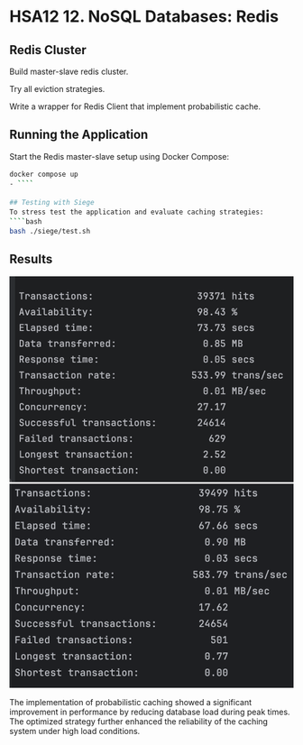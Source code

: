 # HSA12  12. NoSQL Databases: Redis

## Redis Cluster

Build master-slave redis cluster.

Try all eviction strategies.

Write a wrapper for Redis Client that implement probabilistic cache.

## Running the Application
Start the Redis master-slave setup using Docker Compose:
````bash
docker compose up
- ````

## Testing with Siege
To stress test the application and evaluate caching strategies:
````bash
bash ./siege/test.sh
````

## Results
![screenshot-1](./sreenshots/img.png)
![screenshot-2](./sreenshots/img_1.png)

The implementation of probabilistic caching showed a significant improvement in performance by reducing database load during peak times. The optimized strategy further enhanced the reliability of the caching system under high load conditions.